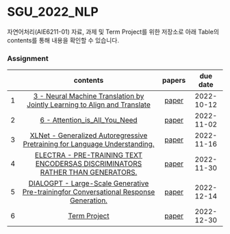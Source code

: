# SGU_2022_NLP
자연어처리(AIE6211-01) 자료, 과제 및 Term Project를 위한 저장소로 아래 Table의 contents를 통해 내용을 확인할 수 있습니다.  

### Assignment 
||contents| papers |due date|
|:---:|:---:|:---:|:---:|
|1|[3 - Neural Machine Translation by Jointly Learning to Align and Translate](https://github.com/DeepHaeJoong/SGU_2022_NLP/blob/master/3%20-%20Neural%20Machine%20Translation%20by%20Jointly%20Learning%20to%20Align%20and%20Translate.ipynb)| [paper](https://arxiv.org/pdf/1409.0473.pdf)|2022-10-12|
|2|[6 - Attention_is_All_You_Need](https://github.com/DeepHaeJoong/SGU_2022_NLP/blob/master/6%20-%20Attention_is_All_You_Need.ipynb)|[paper](https://arxiv.org/pdf/1706.03762.pdf)|2022-11-02|
|3|[XLNet - Generalized Autoregressive Pretraining for Language Understanding.](https://github.com/DeepHaeJoong/SGU_2022_NLP/blob/master/XLNet/7%20-%20XLNet_Generalized%20Autoregressive%20Pretraining%20for%20Language%20Understanding.ipynb)|[paper](https://arxiv.org/pdf/1906.08237.pdf)|2022-11-16|
|4|[ELECTRA - PRE-TRAINING TEXT ENCODERSAS DISCRIMINATORS RATHER THAN GENERATORS.](https://github.com/google-research/electra)|[paper](https://arxiv.org/pdf/2003.10555.pdf)|2022-11-30|
|5|[DIALOGPT - Large-Scale Generative Pre-trainingfor Conversational Response Generation.](https://github.com/DeepHaeJoong/SGU_2022_NLP/blob/master/DialoGPT/DialoGPT.ipynb) |[paper](https://arxiv.org/pdf/1911.00536.pdf)|2022-12-14|
|6|[Term Project](...) |[paper](...) |2022-12-30|

